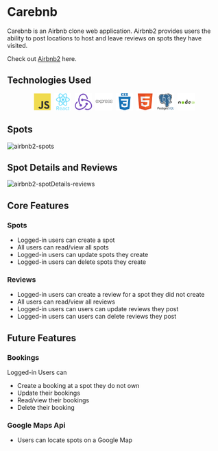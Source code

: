 # Carebnb

Carebnb is an Airbnb clone web application. Airbnb2 provides users the ability to post locations to host and leave reviews on spots they have visited.

Check out [Airbnb2](https://carebnb-e1wd.onrender.com) here.

## Technologies Used

<div align='center'>
  <img src="https://github.com/devicons/devicon/blob/master/icons/javascript/javascript-original.svg" title="JavaScript" alt="JavaScript" width="40" height="40"/>&nbsp;
  <img src="https://github.com/devicons/devicon/blob/master/icons/react/react-original-wordmark.svg" title="React" alt="React" width="40" height="40"/>&nbsp;
  <img src="https://github.com/devicons/devicon/blob/master/icons/redux/redux-original.svg" title="Redux" alt="Redux " width="40" height="40"/>&nbsp;
  <img src="https://github.com/devicons/devicon/blob/master/icons/express/express-original-wordmark.svg" title="Express" alt="Express " width="40" height="40"/>&nbsp;
  <img src="https://github.com/devicons/devicon/blob/master/icons/css3/css3-plain-wordmark.svg"  title="CSS3" alt="CSS" width="40" height="40"/>&nbsp;
  <img src="https://github.com/devicons/devicon/blob/master/icons/html5/html5-original.svg" title="HTML5" alt="HTML" width="40" height="40"/>&nbsp;
  <img src="https://github.com/devicons/devicon/blob/master/icons/postgresql/postgresql-original-wordmark.svg" title="PostgreSQL"  alt="PostgreSQL" width="40" height="40"/>&nbsp;
  <img src="https://github.com/devicons/devicon/blob/master/icons/nodejs/nodejs-original-wordmark.svg" title="NodeJS" alt="NodeJS" width="40" height="40"/>&nbsp;
</div>

## Spots

![airbnb2-spots](https://github.com/YutaroHirayama/airbnb2/assets/101540997/3ecdd0b5-48f3-4e00-917e-bdf50972d811)

## Spot Details and Reviews

![airbnb2-spotDetails-reviews](https://github.com/YutaroHirayama/airbnb2/assets/101540997/536d675d-e7d4-45db-9b22-e8fafdbe9d7e)


## Core Features

### Spots

* Logged-in users can create a spot
* All users can read/view all spots
* Logged-in users can update spots they create
* Logged-in users can delete spots they create

### Reviews
* Logged-in users can create a review for a spot they did not create
* All users can read/view all reviews
* Logged-in users can users can update reviews they post
* Logged-in users can users can delete reviews they post

## Future Features

### Bookings
Logged-in Users can
* Create a booking at a spot they do not own
* Update their bookings
* Read/view their bookings
* Delete their booking

### Google Maps Api
* Users can locate spots on a Google Map


